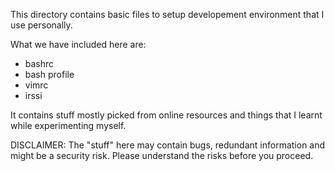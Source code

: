 This directory contains basic files to setup developement environment that I use personally.

What we have included here are:
- bashrc
- bash profile
- vimrc
- irssi

It contains stuff mostly picked from online resources and things that I learnt while experimenting myself.

DISCLAIMER:
The "stuff" here may contain bugs, redundant information and might be a security risk.
Please understand the risks before you proceed.
